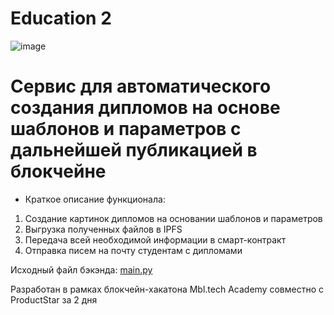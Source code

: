 # Education 2
![image](https://user-images.githubusercontent.com/106698210/189530744-1d9b9192-05fb-40d4-9d47-edd414dc23cc.png)

# Cервис для автоматического создания дипломов на основе шаблонов и параметров с дальнейшей публикацией в блокчейне

- Краткое описание функционала:
 1. Создание картинок дипломов на основании шаблонов и параметров
 2. Выгрузка полученных файлов в IPFS
 3. Передача всей необходимой информации в смарт-контракт
 4. Отправка писем на почту студентам с дипломами

Исходный файл бэкэнда: [main.py](https://github.com/cashriver/hackathon/blob/main/main.py)

Разработан в рамках блокчейн-хакатона Mbl.tech Academy совместно с ProductStar за 2 дня
